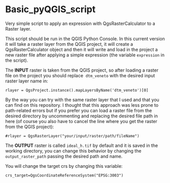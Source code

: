 # Basic_pyQGIS_script
Very simple script to apply an expression with QgsRasterCalculator to a Raster layer.

This script should be run in the QGIS Python Console. In this current version it will take a raster layer from the QGIS project, it will create a QgsRasterCalculator object and then it will write and load in the project a new raster file after applying a simple expression (the variable `expression` in the script).

The **INPUT** raster is taken from the QGIS project, so after loading a raster file on the project you should replace  `dtm_veneto` with the desired input raster layer name in: 

`rlayer = QgsProject.instance().mapLayersByName('dtm_veneto')[0]` 

By the way you can try with the same raster layer that I used and that you can find on this repository.
I thought that this approach was less prone to path-related errors but if you prefer you can load a raster file from the desired directory by uncommenting and replacing the desired file path in here (of course you also have to cancel the line where you get the raster from the QGIS project): 

`#rlayer = QgsRasterLayer("your/input/raster/path/fileName")`

The **OUTPUT** raster is called `ideal_h.tif` by default and it is saved in the working directory, you can change this behavior by changing the `output_raster_path` passing the desired path and name. 

You will change the target crs by changing this variable:

`crs_target=QgsCoordinateReferenceSystem("EPSG:3003")`
